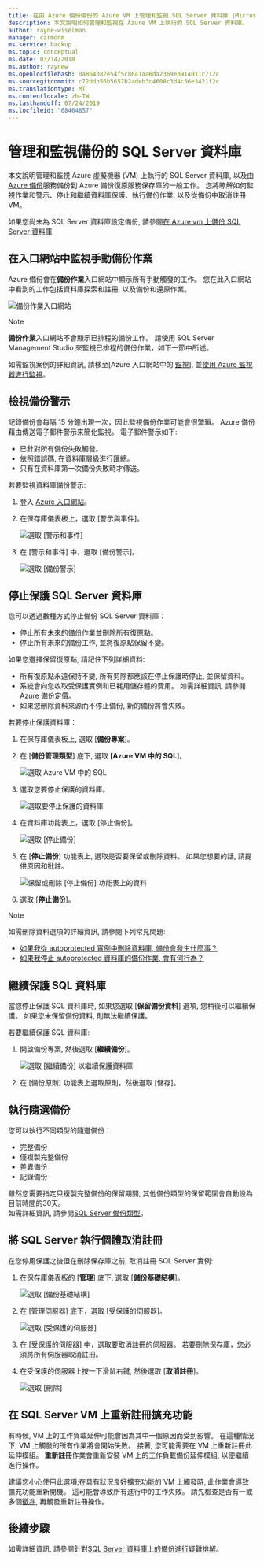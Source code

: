 ```yaml
---
title: 在由 Azure 備份備份的 Azure VM 上管理和監視 SQL Server 資料庫 |Microsoft Docs
description: 本文說明如何管理和監視在 Azure VM 上執行的 SQL Server 資料庫。
author: rayne-wiselman
manager: carmonm
ms.service: backup
ms.topic: conceptual
ms.date: 03/14/2018
ms.author: raynew
ms.openlocfilehash: 0a864382e54f5c8641aa6da2369eb914011c712c
ms.sourcegitcommit: c72ddb56b5657b2adeb3c4608c3d4c56e3421f2c
ms.translationtype: MT
ms.contentlocale: zh-TW
ms.lasthandoff: 07/24/2019
ms.locfileid: "68464857"
---
```

# <a name="manage-and-monitor-backed-up-sql-server-databases"></a>管理和監視備份的 SQL Server 資料庫

本文說明管理和監視 Azure 虛擬機器 (VM) 上執行的 SQL Server 資料庫, 以及由[Azure 備份](backup-overview.md)服務備份到 Azure 備份復原服務保存庫的一般工作。 您將瞭解如何監視作業和警示、停止和繼續資料庫保護、執行備份作業, 以及從備份中取消註冊 VM。

如果您尚未為 SQL Server 資料庫設定備份, 請參閱[在 Azure vm 上備份 SQL Server 資料庫](backup-azure-sql-database.md)

## <a name="monitor-manual-backup-jobs-in-the-portal"></a>在入口網站中監視手動備份作業

Azure 備份會在**備份作業**入口網站中顯示所有手動觸發的工作。 您在此入口網站中看到的工作包括資料庫探索和註冊, 以及備份和還原作業。

![備份作業入口網站](./media/backup-azure-sql-database/jobs-list.png)

> [!NOTE]
> **備份作業**入口網站不會顯示已排程的備份工作。 請使用 SQL Server Management Studio 來監視已排程的備份作業，如下一節中所述。
>

如需監視案例的詳細資訊, 請移至[Azure 入口網站中的 [監視](backup-azure-monitoring-built-in-monitor.md)], 並[使用 Azure 監視器進行監視](backup-azure-monitoring-use-azuremonitor.md)。  


## <a name="view-backup-alerts"></a>檢視備份警示

記錄備份會每隔 15 分鐘出現一次，因此監視備份作業可能會很繁瑣。 Azure 備份藉由傳送電子郵件警示來簡化監視。 電子郵件警示如下:

- 已針對所有備份失敗觸發。
- 依照錯誤碼, 在資料庫層級進行匯總。
- 只有在資料庫第一次備份失敗時才傳送。

若要監視資料庫備份警示:

1. 登入 [Azure 入口網站](https://portal.azure.com)。

2. 在保存庫儀表板上，選取 [警示與事件]。

   ![選取 [警示和事件]](./media/backup-azure-sql-database/vault-menu-alerts-events.png)

3. 在 [警示和事件] 中，選取 [備份警示]。

   ![選取 [備份警示]](./media/backup-azure-sql-database/backup-alerts-dashboard.png)

## <a name="stop-protection-for-a-sql-server-database"></a>停止保護 SQL Server 資料庫

您可以透過數種方式停止備份 SQL Server 資料庫：

* 停止所有未來的備份作業並刪除所有復原點。
* 停止所有未來的備份工作, 並將復原點保留不變。

如果您選擇保留復原點, 請記住下列詳細資料:

* 所有復原點永遠保持不變, 所有剪除都應該在停止保護時停止, 並保留資料。
* 系統會向您收取受保護實例和已耗用儲存體的費用。 如需詳細資訊, 請參閱[Azure 備份定價](https://azure.microsoft.com/pricing/details/backup/)。
* 如果您刪除資料來源而不停止備份, 新的備份將會失敗。

若要停止保護資料庫：

1. 在保存庫儀表板上, 選取 [**備份專案**]。

2. 在 [**備份管理類型**] 底下, 選取 **[Azure VM 中的 SQL**]。

    ![選取 Azure VM 中的 SQL](./media/backup-azure-sql-database/sql-restore-backup-items.png)

3. 選取您要停止保護的資料庫。

    ![選取要停止保護的資料庫](./media/backup-azure-sql-database/sql-restore-sql-in-vm.png)

4. 在資料庫功能表上，選取 [停止備份]。

    ![選取 [停止備份]](./media/backup-azure-sql-database/stop-db-button.png)


5. 在 [**停止備份**] 功能表上, 選取是否要保留或刪除資料。 如果您想要的話, 請提供原因和批註。

    ![保留或刪除 [停止備份] 功能表上的資料](./media/backup-azure-sql-database/stop-backup-button.png)

6. 選取 [**停止備份**]。


> [!NOTE]
>
如需刪除資料選項的詳細資訊, 請參閱下列常見問題:
* [如果我從 autoprotected 實例中刪除資料庫, 備份會發生什麼事？](faq-backup-sql-server.md#if-i-delete-a-database-from-an-autoprotected-instance-what-will-happen-to-the-backups)
* [如果我停止 autoprotected 資料庫的備份作業, 會有何行為？](faq-backup-sql-server.md#if-i-change-the-name-of-the-database-after-it-has-been-protected-what-will-be-the-behavior)
>
>


## <a name="resume-protection-for-a-sql-database"></a>繼續保護 SQL 資料庫

當您停止保護 SQL 資料庫時, 如果您選取 [**保留備份資料**] 選項, 您稍後可以繼續保護。 如果您未保留備份資料, 則無法繼續保護。

若要繼續保護 SQL 資料庫:

1. 開啟備份專案, 然後選取 [**繼續備份**]。

    ![選取 [繼續備份] 以繼續保護資料庫](./media/backup-azure-sql-database/resume-backup-button.png)

2. 在 [備份原則] 功能表上選取原則，然後選取 [儲存]。

## <a name="run-an-on-demand-backup"></a>執行隨選備份

您可以執行不同類型的隨選備份：

* 完整備份
* 僅複製完整備份
* 差異備份
* 記錄備份

雖然您需要指定只複製完整備份的保留期間, 其他備份類型的保留範圍會自動設為目前時間的30天。 <br/>
如需詳細資訊, 請參閱[SQL Server 備份類型](backup-architecture.md#sql-server-backup-types)。

## <a name="unregister-a-sql-server-instance"></a>將 SQL Server 執行個體取消註冊

在您停用保護之後但在刪除保存庫之前, 取消註冊 SQL Server 實例:

1. 在保存庫儀表板的 [**管理**] 底下, 選取 [**備份基礎結構**]。  

   ![選取 [備份基礎結構]](./media/backup-azure-sql-database/backup-infrastructure-button.png)

2. 在 [管理伺服器] 底下，選取 [受保護的伺服器]。

   ![選取 [受保護的伺服器]](./media/backup-azure-sql-database/protected-servers.png)

3. 在 [受保護的伺服器] 中，選取要取消註冊的伺服器。 若要刪除保存庫，您必須將所有伺服器取消註冊。

4. 在受保護的伺服器上按一下滑鼠右鍵, 然後選取 [**取消註冊**]。

   ![選取 [刪除]](./media/backup-azure-sql-database/delete-protected-server.jpg)

## <a name="re-register-extension-on-the-sql-server-vm"></a>在 SQL Server VM 上重新註冊擴充功能

有時候, VM 上的工作負載延伸可能會因為其中一個原因而受到影響。 在這種情況下, VM 上觸發的所有作業將會開始失敗。 接著, 您可能需要在 VM 上重新註冊此延伸模組。 **重新註冊**作業會重新安裝 VM 上的工作負載備份延伸模組, 以便繼續進行操作。  <br>

建議您小心使用此選項;在具有狀況良好擴充功能的 VM 上觸發時, 此作業會導致擴充功能重新開機。 這可能會導致所有進行中的工作失敗。 請先檢查是否有一或多個[徵兆](backup-sql-server-azure-troubleshoot.md#re-registration-failures), 再觸發重新註冊操作。

## <a name="next-steps"></a>後續步驟

如需詳細資訊, 請參閱針對[SQL Server 資料庫上的備份進行疑難排解](backup-sql-server-azure-troubleshoot.md)。
